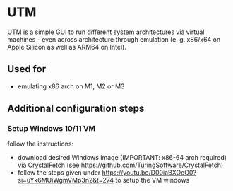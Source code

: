 # UTM

UTM is a simple GUI to run different system architectures via virtual machines - even across architecture through emulation (e. g. x86/x64 on Apple Silicon as well as ARM64 on Intel).

## Used for

- emulating x86 arch on M1, M2 or M3

## Additional configuration steps

### Setup Windows 10/11 VM

follow the instructions:

- download desired Windows Image (IMPORTANT: x86-64 arch required) via CrystalFetch (see https://github.com/TuringSoftware/CrystalFetch)
- follow the steps given under https://youtu.be/D00iaBXOeO0?si=uYk6MUiWgmVMp3n2&t=274 to setup the VM windows